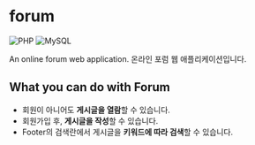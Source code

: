 # forum
<span>
<img src="https://img.shields.io/badge/PHP-blue?style=flat-square&logo=PHP&logoColor=white" alt="PHP"/>
<img src="https://img.shields.io/badge/MySQL-orange?style=flat-square&logo=MySQL&logoColor=white" alt="MySQL"/>
</span>

An online forum web application.
온라인 포럼 웹 애플리케이션입니다.

## What you can do with Forum
- 회원이 아니어도 **게시글을 열람**할 수 있습니다.
- 회원가입 후, **게시글을 작성**할 수 있습니다.
- Footer의 검색란에서 게시글을 **키워드에 따라 검색**할 수 있습니다.
